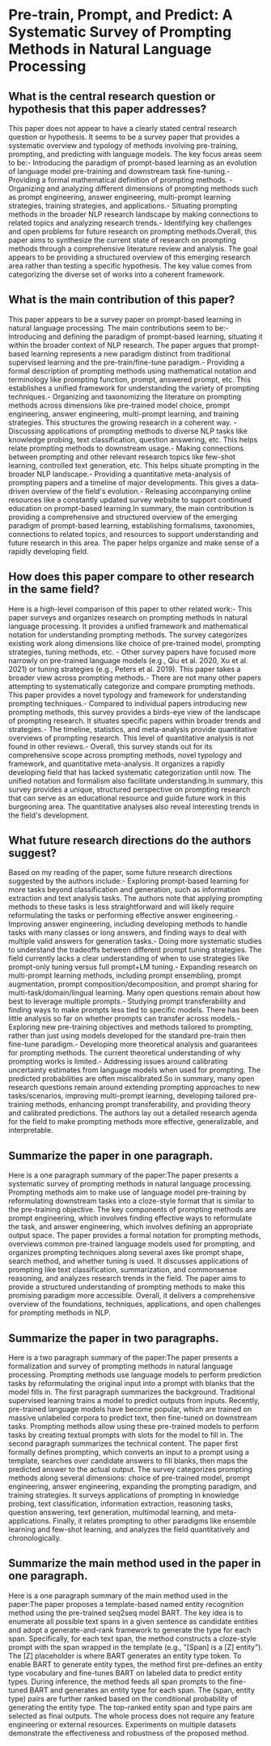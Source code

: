 # Pre-train, Prompt, and Predict: A Systematic Survey of Prompting Methods   in Natural Language Processing

## What is the central research question or hypothesis that this paper addresses?

This paper does not appear to have a clearly stated central research question or hypothesis. It seems to be a survey paper that provides a systematic overview and typology of methods involving pre-training, prompting, and predicting with language models. The key focus areas seem to be:- Introducing the paradigm of prompt-based learning as an evolution of language model pre-training and downstream task fine-tuning.- Providing a formal mathematical definition of prompting methods. - Organizing and analyzing different dimensions of prompting methods such as prompt engineering, answer engineering, multi-prompt learning strategies, training strategies, and applications.- Situating prompting methods in the broader NLP research landscape by making connections to related topics and analyzing research trends.- Identifying key challenges and open problems for future research on prompting methods.Overall, this paper aims to synthesize the current state of research on prompting methods through a comprehensive literature review and analysis. The goal appears to be providing a structured overview of this emerging research area rather than testing a specific hypothesis. The key value comes from categorizing the diverse set of works into a coherent framework.


## What is the main contribution of this paper?

This paper appears to be a survey paper on prompt-based learning in natural language processing. The main contributions seem to be:- Introducing and defining the paradigm of prompt-based learning, situating it within the broader context of NLP research. The paper argues that prompt-based learning represents a new paradigm distinct from traditional supervised learning and the pre-train/fine-tune paradigm.- Providing a formal description of prompting methods using mathematical notation and terminology like prompting function, prompt, answered prompt, etc. This establishes a unified framework for understanding the variety of prompting techniques.- Organizing and taxonomizing the literature on prompting methods across dimensions like pre-trained model choice, prompt engineering, answer engineering, multi-prompt learning, and training strategies. This structures the growing research in a coherent way. - Discussing applications of prompting methods to diverse NLP tasks like knowledge probing, text classification, question answering, etc. This helps relate prompting methods to downstream usage.- Making connections between prompting and other relevant research topics like few-shot learning, controlled text generation, etc. This helps situate prompting in the broader NLP landscape.- Providing a quantitative meta-analysis of prompting papers and a timeline of major developments. This gives a data-driven overview of the field's evolution.- Releasing accompanying online resources like a constantly updated survey website to support continued education on prompt-based learning.In summary, the main contribution is providing a comprehensive and structured overview of the emerging paradigm of prompt-based learning, establishing formalisms, taxonomies, connections to related topics, and resources to support understanding and future research in this area. The paper helps organize and make sense of a rapidly developing field.


## How does this paper compare to other research in the same field?

Here is a high-level comparison of this paper to other related work:- This paper surveys and organizes research on prompting methods in natural language processing. It provides a unified framework and mathematical notation for understanding prompting methods. The survey categorizes existing work along dimensions like choice of pre-trained model, prompting strategies, tuning methods, etc. - Other survey papers have focused more narrowly on pre-trained language models (e.g., Qiu et al. 2020, Xu et al. 2021) or tuning strategies (e.g., Peters et al. 2019). This paper takes a broader view across prompting methods.- There are not many other papers attempting to systematically categorize and compare prompting methods. This paper provides a novel typology and framework for understanding prompting techniques.- Compared to individual papers introducing new prompting methods, this survey provides a birds-eye view of the landscape of prompting research. It situates specific papers within broader trends and strategies.- The timeline, statistics, and meta-analysis provide quantitative overviews of prompting research. This level of quantitative analysis is not found in other reviews.- Overall, this survey stands out for its comprehensive scope across prompting methods, novel typology and framework, and quantitative meta-analysis. It organizes a rapidly developing field that has lacked systematic categorization until now. The unified notation and formalism also facilitate understanding.In summary, this survey provides a unique, structured perspective on prompting research that can serve as an educational resource and guide future work in this burgeoning area. The quantitative analyses also reveal interesting trends in the field's development.


## What future research directions do the authors suggest?

Based on my reading of the paper, some future research directions suggested by the authors include:- Exploring prompt-based learning for more tasks beyond classification and generation, such as information extraction and text analysis tasks. The authors note that applying prompting methods to these tasks is less straightforward and will likely require reformulating the tasks or performing effective answer engineering.- Improving answer engineering, including developing methods to handle tasks with many classes or long answers, and finding ways to deal with multiple valid answers for generation tasks.- Doing more systematic studies to understand the tradeoffs between different prompt tuning strategies. The field currently lacks a clear understanding of when to use strategies like prompt-only tuning versus full prompt+LM tuning.- Expanding research on multi-prompt learning methods, including prompt ensembling, prompt augmentation, prompt composition/decomposition, and prompt sharing for multi-task/domain/lingual learning. Many open questions remain about how best to leverage multiple prompts.- Studying prompt transferability and finding ways to make prompts less tied to specific models. There has been little analysis so far on whether prompts can transfer across models.- Exploring new pre-training objectives and methods tailored to prompting, rather than just using models developed for the standard pre-train then fine-tune paradigm.- Developing more theoretical analysis and guarantees for prompting methods. The current theoretical understanding of why prompting works is limited.- Addressing issues around calibrating uncertainty estimates from language models when used for prompting. The predicted probabilities are often miscalibrated.So in summary, many open research questions remain around extending prompting approaches to new tasks/scenarios, improving multi-prompt learning, developing tailored pre-training methods, enhancing prompt transferability, and providing theory and calibrated predictions. The authors lay out a detailed research agenda for the field to make prompting methods more effective, generalizable, and interpretable.


## Summarize the paper in one paragraph.

Here is a one paragraph summary of the paper:The paper presents a systematic survey of prompting methods in natural language processing. Prompting methods aim to make use of language model pre-training by reformulating downstream tasks into a cloze-style format that is similar to the pre-training objective. The key components of prompting methods are prompt engineering, which involves finding effective ways to reformulate the task, and answer engineering, which involves defining an appropriate output space. The paper provides a formal notation for prompting methods, overviews common pre-trained language models used for prompting, and organizes prompting techniques along several axes like prompt shape, search method, and whether tuning is used. It discusses applications of prompting like text classification, summarization, and commonsense reasoning, and analyzes research trends in the field. The paper aims to provide a structured understanding of prompting methods to make this promising paradigm more accessible. Overall, it delivers a comprehensive overview of the foundations, techniques, applications, and open challenges for prompting methods in NLP.


## Summarize the paper in two paragraphs.

Here is a two paragraph summary of the paper:The paper presents a formalization and survey of prompting methods in natural language processing. Prompting methods use language models to perform prediction tasks by reformulating the original input into a prompt with blanks that the model fills in. The first paragraph summarizes the background. Traditional supervised learning trains a model to predict outputs from inputs. Recently, pre-trained language models have become popular, which are trained on massive unlabeled corpora to predict text, then fine-tuned on downstream tasks. Prompting methods allow using these pre-trained models to perform tasks by creating textual prompts with slots for the model to fill in. The second paragraph summarizes the technical content. The paper first formally defines prompting, which converts an input to a prompt using a template, searches over candidate answers to fill blanks, then maps the predicted answer to the actual output. The survey categorizes prompting methods along several dimensions: choice of pre-trained model, prompt engineering, answer engineering, expanding the prompting paradigm, and training strategies. It surveys applications of prompting in knowledge probing, text classification, information extraction, reasoning tasks, question answering, text generation, multimodal learning, and meta-applications. Finally, it relates prompting to other paradigms like ensemble learning and few-shot learning, and analyzes the field quantitatively and chronologically.


## Summarize the main method used in the paper in one paragraph.

Here is a one paragraph summary of the main method used in the paper:The paper proposes a template-based named entity recognition method using the pre-trained seq2seq model BART. The key idea is to enumerate all possible text spans in a given sentence as candidate entities and adopt a generate-and-rank framework to generate the type for each span. Specifically, for each text span, the method constructs a cloze-style prompt with the span wrapped in the template (e.g., "[Span] is a [Z] entity"). The [Z] placeholder is where BART generates an entity type token. To enable BART to generate entity types, the method first pre-defines an entity type vocabulary and fine-tunes BART on labeled data to predict entity types. During inference, the method feeds all span prompts to the fine-tuned BART and generates an entity type for each span. The (span, entity type) pairs are further ranked based on the conditional probability of generating the entity type. The top-ranked entity span and type pairs are selected as final outputs. The whole process does not require any feature engineering or external resources. Experiments on multiple datasets demonstrate the effectiveness and robustness of the proposed method.
